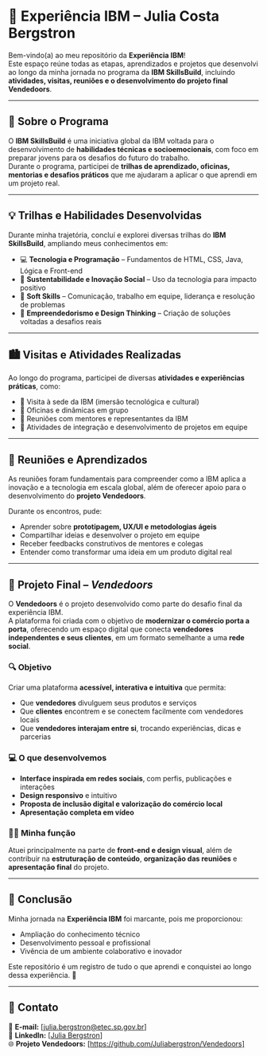 # 🌟 Experiência IBM – Julia Costa Bergstron

Bem-vindo(a) ao meu repositório da **Experiência IBM**!  
Este espaço reúne todas as etapas, aprendizados e projetos que desenvolvi ao longo da minha jornada no programa da **IBM SkillsBuild**, incluindo **atividades, visitas, reuniões e o desenvolvimento do projeto final Vendedoors**.

---

## 🧭 Sobre o Programa

O **IBM SkillsBuild** é uma iniciativa global da IBM voltada para o desenvolvimento de **habilidades técnicas e socioemocionais**, com foco em preparar jovens para os desafios do futuro do trabalho.  
Durante o programa, participei de **trilhas de aprendizado, oficinas, mentorias e desafios práticos** que me ajudaram a aplicar o que aprendi em um projeto real.

---

## 💡 Trilhas e Habilidades Desenvolvidas

Durante minha trajetória, concluí e explorei diversas trilhas do **IBM SkillsBuild**, ampliando meus conhecimentos em:

- 💻 **Tecnologia e Programação** – Fundamentos de HTML, CSS, Java, Lógica e Front-end  
- 🌱 **Sustentabilidade e Inovação Social** – Uso da tecnologia para impacto positivo  
- 🤝 **Soft Skills** – Comunicação, trabalho em equipe, liderança e resolução de problemas  
- 💼 **Empreendedorismo e Design Thinking** – Criação de soluções voltadas a desafios reais  

---

## 🏙️ Visitas e Atividades Realizadas

Ao longo do programa, participei de diversas **atividades e experiências práticas**, como:

- 🔹 Visita à sede da IBM (imersão tecnológica e cultural)  
- 🔹 Oficinas e dinâmicas em grupo  
- 🔹 Reuniões com mentores e representantes da IBM  
- 🔹 Atividades de integração e desenvolvimento de projetos em equipe  

---

## 🧠 Reuniões e Aprendizados

As reuniões foram fundamentais para compreender como a IBM aplica a inovação e a tecnologia em escala global, além de oferecer apoio para o desenvolvimento do **projeto Vendedoors**.  

Durante os encontros, pude:
- Aprender sobre **prototipagem, UX/UI e metodologias ágeis**  
- Compartilhar ideias e desenvolver o projeto em equipe  
- Receber feedbacks construtivos de mentores e colegas  
- Entender como transformar uma ideia em um produto digital real  

---

## 🚀 Projeto Final – *Vendedoors*

O **Vendedoors** é o projeto desenvolvido como parte do desafio final da experiência IBM.  
A plataforma foi criada com o objetivo de **modernizar o comércio porta a porta**, oferecendo um espaço digital que conecta **vendedores independentes e seus clientes**, em um formato semelhante a uma **rede social**.

### 🔍 Objetivo
Criar uma plataforma **acessível, interativa e intuitiva** que permita:
- Que **vendedores** divulguem seus produtos e serviços  
- Que **clientes** encontrem e se conectem facilmente com vendedores locais  
- Que **vendedores interajam entre si**, trocando experiências, dicas e parcerias  

### 💻 O que desenvolvemos
- **Interface inspirada em redes sociais**, com perfis, publicações e interações  
- **Design responsivo** e intuitivo  
- **Proposta de inclusão digital e valorização do comércio local**  
- **Apresentação completa em vídeo**

### 👩‍💻 Minha função
Atuei principalmente na parte de **front-end e design visual**, além de contribuir na **estruturação de conteúdo**, **organização das reuniões** e **apresentação final** do projeto.

---

## 🧾 Conclusão

Minha jornada na **Experiência IBM** foi marcante, pois me proporcionou:
- Ampliação do conhecimento técnico  
- Desenvolvimento pessoal e profissional  
- Vivência de um ambiente colaborativo e inovador  

Este repositório é um registro de tudo o que aprendi e conquistei ao longo dessa experiência. 💙

---

## 📎 Contato

📧 **E-mail:** [julia.bergstron@etec.sp.gov.br]  
💼 **LinkedIn:** [[Julia Bergstron](https://www.linkedin.com/in/julia-bergstron-917400395?utm_source=share&utm_campaign=share_via&utm_content=profile&utm_medium=android_app)]  
🌐 **Projeto Vendedoors:** [https://github.com/Juliabergstron/Vendedoors]
